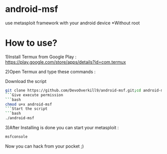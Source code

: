 # android-msf
use metasploit framework with your android device *Without root
# How to use?
1)Install Termux from Google Play : https://play.google.com/store/apps/details?id=com.termux

2)Open Termux and type these commands : 

Download the script
```bash
git clone https://github.com/DevoOverkill9/android-msf.git;cd android-msf
```Give execute permission
```bash
chmod u+x android-msf
```Start the script
```bash
./android-msf
```
3)After Installing is done you can start your metasploit : 
```bash
msfconsole
```
Now you can hack from your pocket ;)
